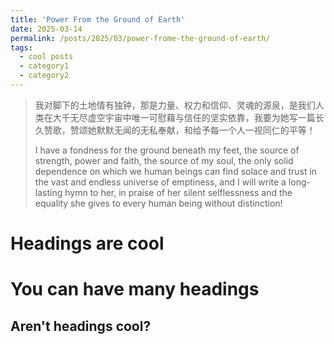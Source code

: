 ```yaml
---
title: 'Power From the Ground of Earth'
date: 2025-03-14
permalink: /posts/2025/03/power-frome-the-ground-of-earth/
tags:
  - cool posts
  - category1
  - category2
---
```


> 我对脚下的土地情有独钟，那是力量、权力和信仰、灵魂的源泉，是我们人类在大千无尽虚空宇宙中唯一可慰藉与信任的坚实依靠，我要为她写一篇长久赞歌，赞颂她默默无闻的无私奉献，和给予每一个人一视同仁的平等！
> 
> I have a fondness for the ground beneath my feet, the source of strength, power and faith, the source of my soul, the only solid dependence on which we human beings can find solace and trust in the vast and endless universe of emptiness, and I will write a long-lasting hymn to her, in praise of her silent selflessness and the equality she gives to every human being without distinction!

Headings are cool
======

You can have many headings
======

Aren't headings cool?
------
